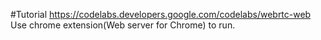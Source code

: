 #Tutorial
https://codelabs.developers.google.com/codelabs/webrtc-web
Use chrome extension(Web server for Chrome) to run.